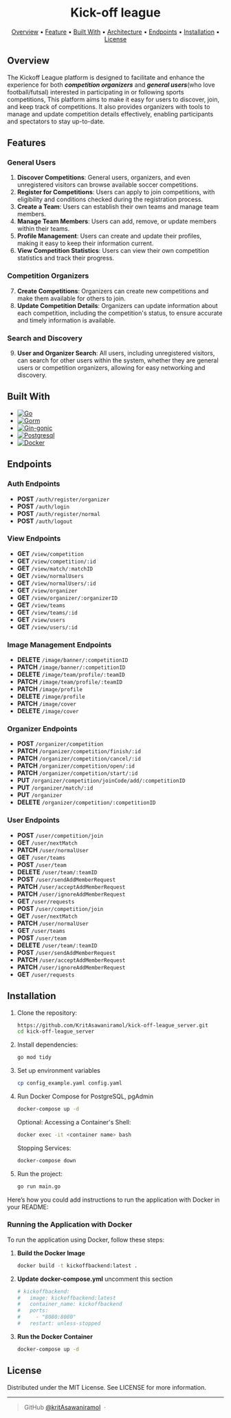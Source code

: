 <h1 align="center">
  Kick-off league
  <br>
</h1>

<p align="center">
  <a href="#overview">Overview</a> •
  <a href="#features">Feature</a> •
  <a href="#built-with">Built With</a> •
  <a href="#architecture">Architecture</a> •
  <a href="#endpoints">Endpoints</a> •
  <a href="#installation">Installation</a> •
  <a href="#license">License</a>
</p>

## Overview

The Kickoff League platform is designed to facilitate and enhance the experience for both ***competition organizers*** and ***general users***(who love football/futsal) interested in participating in or following sports competitions, This platform aims to make it easy for users to discover, join, and keep track of competitions. It also provides organizers with tools to manage and update competition details effectively, enabling participants and spectators to stay up-to-date.


## Features

### General Users
1. **Discover Competitions**: General users, organizers, and even unregistered visitors can browse available soccer competitions.
2. **Register for Competitions**: Users can apply to join competitions, with eligibility and conditions checked during the registration process.
3. **Create a Team**: Users can establish their own teams and manage team members.
4. **Manage Team Members**: Users can add, remove, or update members within their teams.
5. **Profile Management**: Users can create and update their profiles, making it easy to keep their information current.
6. **View Competition Statistics**: Users can view their own competition statistics and track their progress.

### Competition Organizers
7. **Create Competitions**: Organizers can create new competitions and make them available for others to join.
8. **Update Competition Details**: Organizers can update information about each competition, including the competition's status, to ensure accurate and timely information is available.

### Search and Discovery
9. **User and Organizer Search**: All users, including unregistered visitors, can search for other users within the system, whether they are general users or competition organizers, allowing for easy networking and discovery.

## Built With

- [![Go][GO.dev]][GO-url]
- [![Gorm][GORM.io]][GORM-url]
- [![Gin-gonic][Gin-badge]][Gin-url]
- [![Postgresql][Postgresql-badge]][Postgresql-url]
- [![Docker][Docker-badge]][Docker-url]

## Endpoints

### Auth Endpoints

- **POST** `/auth/register/organizer`
- **POST** `/auth/login`
- **POST** `/auth/register/normal`
- **POST** `/auth/logout`

### View Endpoints

- **GET** `/view/competition`
- **GET** `/view/competition/:id`
- **GET** `/view/match/:matchID`
- **GET** `/view/normalUsers`
- **GET** `/view/normalUsers/:id`
- **GET** `/view/organizer`
- **GET** `/view/organizer/:organizerID`
- **GET** `/view/teams`
- **GET** `/view/teams/:id`
- **GET** `/view/users`
- **GET** `/view/users/:id`

### Image Management Endpoints

- **DELETE** `/image/banner/:competitionID`
- **PATCH** `/image/banner/:competitionID`
- **DELETE** `/image/team/profile/:teamID`
- **PATCH** `/image/team/profile/:teamID`
- **PATCH** `/image/profile`
- **DELETE** `/image/profile`
- **PATCH** `/image/cover`
- **DELETE** `/image/cover`

### Organizer Endpoints

- **POST** `/organizer/competition`
- **PATCH** `/organizer/competition/finish/:id`
- **PATCH** `/organizer/competition/cancel/:id`
- **PATCH** `/organizer/competition/open/:id`
- **PATCH** `/organizer/competition/start/:id`
- **PUT** `/organizer/competition/joinCode/add/:competitionID`
- **PUT** `/organizer/match/:id`
- **PUT** `/organizer`
- **DELETE** `/organizer/competition/:competitionID`

### User Endpoints

- **POST** `/user/competition/join`
- **GET** `/user/nextMatch`
- **PATCH** `/user/normalUser`
- **GET** `/user/teams`
- **POST** `/user/team`
- **DELETE** `/user/team/:teamID`
- **POST** `/user/sendAddMemberRequest`
- **PATCH** `/user/acceptAddMemberRequest`
- **PATCH** `/user/ignoreAddMemberRequest`
- **GET** `/user/requests`
- **POST** `/user/competition/join` 
- **GET** `/user/nextMatch` 
- **PATCH** `/user/normalUser` 
- **GET** `/user/teams` 
- **POST** `/user/team` 
- **DELETE** `/user/team/:teamID` 
- **POST** `/user/sendAddMemberRequest` 
- **PATCH** `/user/acceptAddMemberRequest` 
- **PATCH** `/user/ignoreAddMemberRequest` 
- **GET** `/user/requests` 

## Installation

1. Clone the repository:

   ```bash
   https://github.com/KritAsawaniramol/kick-off-league_server.git
   cd kick-off-league_server
   ```

2. Install dependencies:

   ```bash
   go mod tidy
   ```

3. Set up environment variables

   ```bash
   cp config_example.yaml config.yaml
   ```

4. Run Docker Compose for PostgreSQL, pgAdmin

    ```bash
    docker-compose up -d
    ```

    Optional:
    Accessing a Container's Shell:

    ```bash
    docker exec -it <container name> bash
    ```

    Stopping Services:

    ```bash
    docker-compose down
    ```

5. Run the project:

   ```bash
   go run main.go
   ```

Here’s how you could add instructions to run the application with Docker in your README:

### Running the Application with Docker

To run the application using Docker, follow these steps:

1. **Build the Docker Image**

   ```bash
   docker build -t kickoffbackend:latest .
   ```

2. **Update docker-compose.yml**
    uncomment this section
    ```bash
    # kickoffbackend:
    #   image: kickoffbackend:latest
    #   container_name: kickoffbackend
    #   ports:
    #     - "8080:8080"
    #   restart: unless-stopped
    ```

3. **Run the Docker Container**

   ```bash
   docker-compose up -d
   ```

## License

Distributed under the MIT License. See LICENSE for more information.

---

> GitHub [@kritAsawaniramol](https://github.com/kritAsawaniramol) &nbsp;&middot;&nbsp;



<!-- MARKDOWN LINKS & IMAGES -->
<!-- https://www.markdownguide.org/basic-syntax/#reference-style-links -->

[Docker-url]: https://www.docker.com/
[Docker-badge]: https://img.shields.io/badge/Docker-2CA5E0?style=for-the-badge&logo=docker&logoColor=white
[GO-url]: https://go.dev/
[GO.dev]: https://img.shields.io/badge/golang-00ADD8?&style=for-the-badge&logo=go&logoColor=white
[GORM-url]: https://gorm.io/
[GORM.io]: https://img.shields.io/badge/gorm-ORM-00ADD8?style=for-the-badge&logo=go&logoColor=white
[Gin-url]: https://gin-gonic.com/
[Gin-badge]: https://img.shields.io/badge/gin-008ECF?style=for-the-badge&logo=gin&logoColor=white
[Postgresql-badge]: https://img.shields.io/badge/PostgreSQL-316192?style=for-the-badge&logo=postgresql&logoColor=white
[Postgresql-url]: https://www.postgresql.org/
